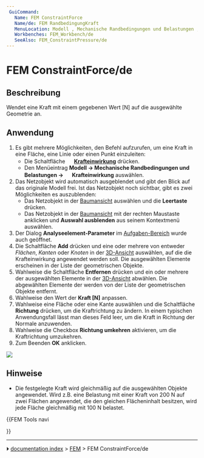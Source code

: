 ```yaml
---
 GuiCommand:
   Name: FEM ConstraintForce
   Name/de: FEM RandbedingungKraft
   MenuLocation: Modell , Mechanische Randbedingungen und Belastungen , Randbedingung Krafteinwirkung
   Workbenches: FEM_Workbench/de
   SeeAlso: FEM_ConstraintPressure/de
---
```


# FEM ConstraintForce/de



## Beschreibung

Wendet eine Kraft mit einem gegebenen Wert \[N\] auf die ausgewählte Geometrie an.



## Anwendung

1.  Es gibt mehrere Möglichkeiten, den Befehl aufzurufen, um eine Kraft in eine Fläche, eine Linie oder einen Punkt einzuleiten:
    -   Die Schaltfläche **<img src="images/FEM_ConstraintForce.svg" width=16px> [Krafteinwirkung](FEM_ConstraintForce/de.md)** drücken.
    -   Den Menüeintrag **Modell → Mechanische Randbedingungen und Belastungen →  <img src="images/FEM_ConstraintForce.svg" width=16px> Krafteinwirkung** auswählen.
2.  Das Netzobjekt wird automatisch ausgeblendet und gibt den Blick auf das originale Modell frei. Ist das Netzobjekt noch sichtbar, gibt es zwei Möglichkeiten es auszublenden:
    -   Das Netzobjekt in der [Baumansicht](Tree_view/de.md) auswählen und die **Leertaste** drücken.
    -   Das Netzobjekt in der [Baumansicht](Tree_view/de.md) mit der rechten Maustaste anklicken und **Auswahl ausblenden** aus seinem Kontextmenü auswählen.
3.  Der Dialog **Analyseelement-Parameter** im [Aufgaben-Bereich](Task_panel/de.md) wurde auch geöffnet.
4.  Die Schaltfläche **Add** drücken und eine oder mehrere von entweder *Flächen*, *Kanten* oder *Knoten* in der [3D-Ansicht](3D_view/de.md) auswählen, auf die die Krafteinwirkung angewendet werden soll. Die ausgewählten Elemente erscheinen in der Liste der geometrischen Objekte.
5.  Wahlweise die Schaltfläche **Entfernen** drücken und ein oder mehrere der ausgewählten Elemente in der [3D-Ansicht](3D_view/de.md) abwählen. Die abgewählten Elemente der werden von der Liste der geometrischen Objekte entfernt.
6.  Wahlweise den Wert der **Kraft [N]** anpassen.
7.  Wahlweise eine Fläche oder eine Kante auswählen und die Schaltfläche **Richtung** drücken, um die Kraftrichtung zu ändern. In einem typischen Anwendungsfall lässt man dieses Feld leer, um die Kraft in Richtung der Normale anzuwenden.
8.  Wahlweise die Checkbox **Richtung umkehren** aktivieren, um die Kraftrichtung umzukehren.
9.  Zum Beenden **OK** anklicken.

![](images/FEM_ConstraintForce_example.JPG )



## Hinweise

-   Die festgelegte Kraft wird gleichmäßig auf die ausgewählten Objekte angewendet. Wird z.B. eine Belastung mit einer Kraft von 200 N auf zwei Flächen angewendet, die den gleichen Flächeninhalt besitzen, wird jede Fläche gleichmäßig mit 100 N belastet.





{{FEM Tools navi

}}



---
⏵ [documentation index](../README.md) > [FEM](Category_FEM.md) > FEM ConstraintForce/de
